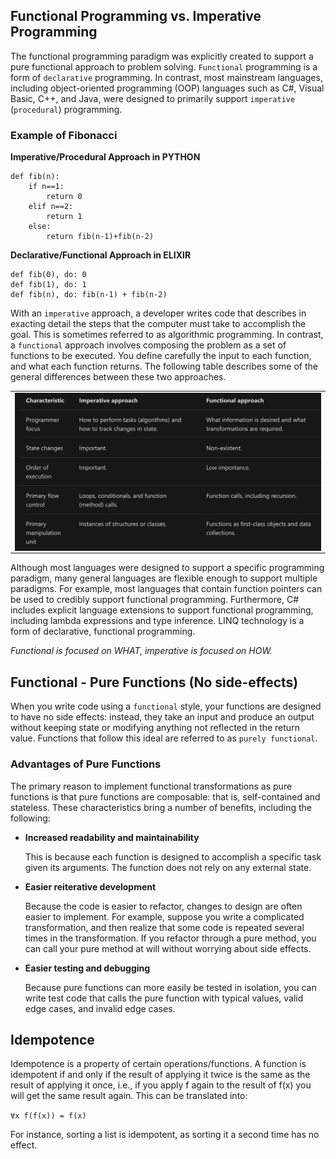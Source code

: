 ## Functional Programming vs. Imperative Programming

The functional programming paradigm was explicitly created to support a pure functional approach to problem solving. `Functional` programming is a form of `declarative` programming. In contrast, most mainstream languages, including object-oriented programming (OOP) languages such as C#, Visual Basic, C++, and Java, were designed to primarily support `imperative` (`procedural`) programming.

### Example of Fibonacci

**Imperative/Procedural Approach in PYTHON**

```
def fib(n): 
    if n==1: 
        return 0
    elif n==2: 
        return 1
    else: 
        return fib(n-1)+fib(n-2) 
```

**Declarative/Functional Approach in ELIXIR**
```
def fib(0), do: 0
def fib(1), do: 1
def fib(n), do: fib(n-1) + fib(n-2)
```

With an `imperative` approach, a developer writes code that describes in exacting detail the steps that the computer must take to accomplish the goal. This is sometimes referred to as algorithmic programming. In contrast, a `functional` approach involves composing the problem as a set of functions to be executed. You define carefully the input to each function, and what each function returns. The following table describes some of the general differences between these two approaches.

<table><tr><td>
<img align="center" src="./pics/functional_vs_procedural.png" title="Passing a slice to a function" width="900">
</td></tr></table>

Although most languages were designed to support a specific programming paradigm, many general languages are flexible enough to support multiple paradigms. For example, most languages that contain function pointers can be used to credibly support functional programming. Furthermore, C# includes explicit language extensions to support functional programming, including lambda expressions and type inference. LINQ technology is a form of declarative, functional programming.

_Functional is focused on WHAT, imperative is focused on HOW._

## Functional - Pure Functions (No side-effects)
When you write code using a `functional` style, your functions are designed to have no side effects: instead, they take an input and produce an output without keeping state or modifying anything not reflected in the return value. Functions that follow this ideal are referred to as `purely functional`.



### Advantages of Pure Functions

The primary reason to implement functional transformations as pure functions is that pure functions are composable: that is, self-contained and stateless. These characteristics bring a number of benefits, including the following:

* **Increased readability and maintainability**
  
  This is because each function is designed to accomplish a specific task given its arguments. The function does not rely on any external state.

* **Easier reiterative development**
  
  Because the code is easier to refactor, changes to design are often easier to implement. For example, suppose you write a complicated transformation, and then realize that some code is repeated several times in the transformation. If you refactor through a pure method, you can call your pure method at will without worrying about side effects.

* **Easier testing and debugging**
  
  Because pure functions can more easily be tested in isolation, you can write test code that calls the pure function with typical values, valid edge cases, and invalid edge cases.

## Idempotence
Idempotence is a property of certain operations/functions. A function is idempotent if and only if the result of applying it twice is the same as the result of applying it once, i.e., if you apply f again to the result of f(x) you will get the same result again. This can be translated into:

`∀x f(f(x)) = f(x)`

For instance, sorting a list is idempotent, as sorting it a second time has no effect.